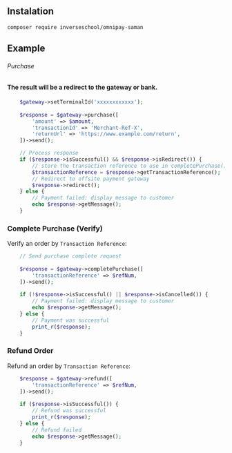 ## Instalation

    composer require inverseschool/omnipay-saman

## Example

###### Purchase

#### The result will be a redirect to the gateway or bank.

```php
    $gateway->setTerminalId('xxxxxxxxxxxx');
   
    $response = $gateway->purchase([
        'amount' => $amount,
        'transactionId' => 'Merchant-Ref-X',
        'returnUrl' => 'https://www.example.com/return',
    ])->send();

    // Process response
    if ($response->isSuccessful() && $response->isRedirect()) {
        // store the transaction reference to use in completePurchase()
        $transactionReference = $response->getTransactionReference();
        // Redirect to offsite payment gateway
        $response->redirect();
    } else {
        // Payment failed: display message to customer
        echo $response->getMessage();
    }

```

### Complete Purchase (Verify)

Verify an order by `Transaction Reference`:

```php
    // Send purchase complete request
    
    $response = $gateway->completePurchase([
        'transactionReference' => $refNum,
    ])->send();
    
    if (!$response->isSuccessful() || $response->isCancelled()) {
        // Payment failed: display message to customer
        echo $response->getMessage();
    } else {
        // Payment was successful
        print_r($response);
    }
```

### Refund Order

Refund an order by `Transaction Reference`:

```php
    $response = $gateway->refund([
        'transactionReference' => $refNum,
    ])->send();
    
    if ($response->isSuccessful()) {
        // Refund was successful
        print_r($response);
    } else {
        // Refund failed
        echo $response->getMessage();
    }
```




